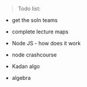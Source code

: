 > Todo list:
- get the soln teams 
- complete lecture maps 
- Node JS - how does it work 
- node crashcourse 
- Kadan algo 

- algebra
